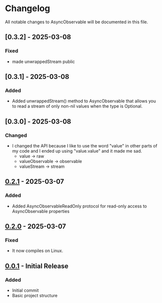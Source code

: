 # Changelog

All notable changes to AsyncObservable will be documented in this file.

## [0.3.2] - 2025-03-08

### Fixed
- made unwrappedStream public

## [0.3.1] - 2025-03-08

### Added
- Added unwrappedStream() method to AsyncObservable that allows you to read a stream of only non-nil values when the type is Optional.

## [0.3.0] - 2025-03-08

### Changed
- I changed the API because I like to use the word "value" in other parts of my code and I ended up using "value.value" and it made me sad.
  - value -> raw
  - valueObservable -> observable
  - valueStream -> stream

## [0.2.1] - 2025-03-07

### Added
- Added AsyncObservableReadOnly protocol for read-only access to AsyncObservable properties

## [0.2.0] - 2025-03-07

### Fixed
- It now compiles on Linux.

## [0.0.1] - Initial Release

### Added
- Initial commit
- Basic project structure

[Unreleased]: https://github.com/username/AsyncObservable/compare/v0.2.1...HEAD
[0.2.1]: https://github.com/username/AsyncObservable/compare/v0.2.0...v0.2.1
[0.2.0]: https://github.com/username/AsyncObservable/compare/v0.0.1...v0.2.0
[0.0.1]: https://github.com/username/AsyncObservable/releases/tag/v0.0.1 